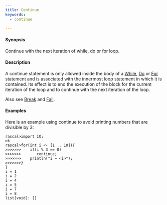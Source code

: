 ```yaml
---
title: Continue
keywords:
  - continue

---
```


#### Synopsis

Continue with the next iteration of while, do or for loop.

#### Description

A continue statement is only allowed inside the body of a [While](../../../Rascal/Statements/While), [Do](../../../Rascal/Statements/Do) or [For](../../../Rascal/Statements/For) statement
and is associated with the innermost loop statement in which it is contained.
Its effect is to end the execution of the block for the current iteration of the loop
and to continue with the next iteration of the loop.

Also see [Break](../../../Rascal/Statements/Break) and [Fail](../../../Rascal/Statements/Fail).

#### Examples

Here is an example using continue to avoid printing numbers that are divisible by 3:

```rascal-shell
rascal>import IO;
ok
rascal>for(int i <- [1 .. 10]){
>>>>>>>    if(i % 3 == 0)
>>>>>>>       continue;
>>>>>>>    println("i = <i>");
>>>>>>>}
}
i = 1
i = 2
i = 4
i = 5
i = 7
i = 8
list[void]: []
```


